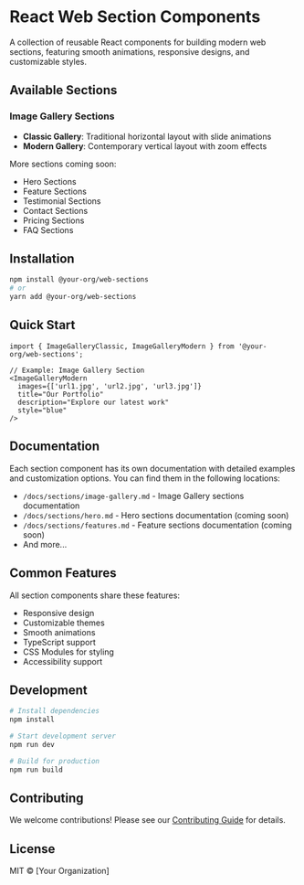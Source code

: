 # React Web Section Components

A collection of reusable React components for building modern web sections, featuring smooth animations, responsive designs, and customizable styles.

## Available Sections

### Image Gallery Sections
- **Classic Gallery**: Traditional horizontal layout with slide animations
- **Modern Gallery**: Contemporary vertical layout with zoom effects

More sections coming soon:
- Hero Sections
- Feature Sections
- Testimonial Sections
- Contact Sections
- Pricing Sections
- FAQ Sections

## Installation

```bash
npm install @your-org/web-sections
# or
yarn add @your-org/web-sections
```

## Quick Start

```tsx
import { ImageGalleryClassic, ImageGalleryModern } from '@your-org/web-sections';

// Example: Image Gallery Section
<ImageGalleryModern
  images={['url1.jpg', 'url2.jpg', 'url3.jpg']}
  title="Our Portfolio"
  description="Explore our latest work"
  style="blue"
/>
```

## Documentation

Each section component has its own documentation with detailed examples and customization options. You can find them in the following locations:

- `/docs/sections/image-gallery.md` - Image Gallery sections documentation
- `/docs/sections/hero.md` - Hero sections documentation (coming soon)
- `/docs/sections/features.md` - Feature sections documentation (coming soon)
- And more...

## Common Features

All section components share these features:
- Responsive design
- Customizable themes
- Smooth animations
- TypeScript support
- CSS Modules for styling
- Accessibility support

## Development

```bash
# Install dependencies
npm install

# Start development server
npm run dev

# Build for production
npm run build
```

## Contributing

We welcome contributions! Please see our [Contributing Guide](CONTRIBUTING.md) for details.

## License

MIT © [Your Organization]
